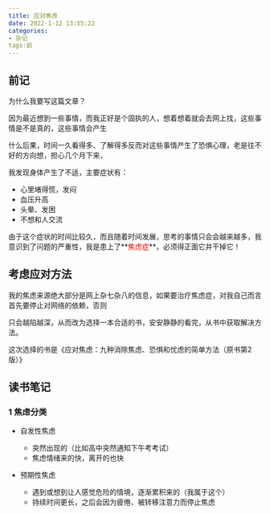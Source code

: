 ```yaml
---
title: 应对焦虑
date: 2022-1-12 13:55:22
categories:
- 杂记
tags:前
---
```


## 前记

为什么我要写这篇文章？

因为最近想到一些事情，而我正好是个固执的人，想着想着就会去网上找，这些事情是不是真的，这些事情会产生

什么后果，时间一久看得多、了解得多反而对这些事情产生了恐惧心理，老是往不好的方向想，担心几个月下来，

我发现身体产生了不适，主要症状有：

- 心里堵得慌，发闷
- 血压升高
- 头晕、发困
- 不想和人交流

由于这个症状的时间比较久，而且随着时间发展，思考的事情只会会越来越多，我意识到了问题的严重性，我是患上了**<font color=red>焦虑症</font>**，必须得正面它并干掉它！

## 考虑应对方法

我的焦虑来源绝大部分是网上杂七杂八的信息，如果要治疗焦虑症，对我自己而言首先要停止对网络的依赖，否则

只会越陷越深，从而改为选择一本合适的书，安安静静的看完，从书中获取解决方法。

这次选择的书是《应对焦虑：九种消除焦虑、恐惧和忧虑的简单方法（原书第2版）》

## 读书笔记

### 1 焦虑分类

- 自发性焦虑

  - 突然出现的（比如高中突然通知下午考考试）
  - 焦虑情绪来的快，离开的也快

- 预期性焦虑

  - 遇到或想到让人感觉危险的情境，逐渐累积来的（我属于这个）
  - 持续时间更长，之后会因为疲倦、被转移注意力而停止焦虑

  

  

